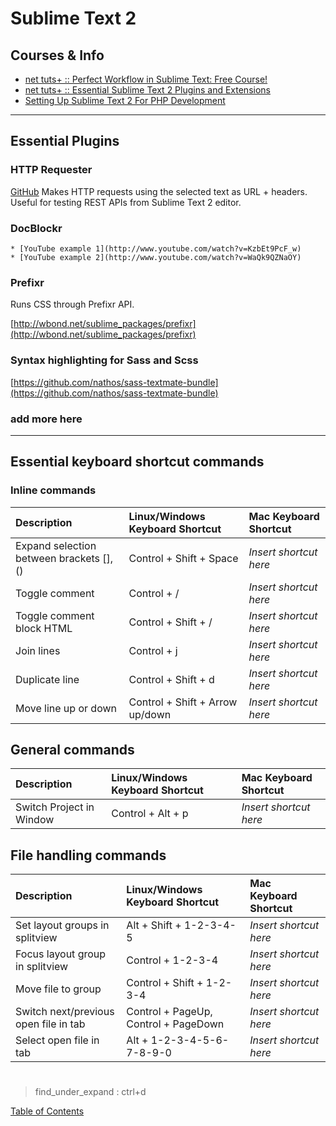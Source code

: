 # Sublime Text 2

## Courses & Info
* [net tuts+ :: Perfect Workflow in Sublime Text: Free Course!](http://net.tutsplus.com/articles/news/perfect-workflow-in-sublime-text-free-course/)
* [net tuts+ :: Essential Sublime Text 2 Plugins and Extensions](http://net.tutsplus.com/tutorials/tools-and-tips/essential-sublime-text-2-plugins-and-extensions/)
* [Setting Up Sublime Text 2 For PHP Development](http://blog.stuartherbert.com/php/2012/02/28/setting-up-sublime-text-2-for-php-development/)

----------------------

## Essential Plugins

### HTTP Requester
[GitHub](https://github.com/braindamageinc/SublimeHttpRequester)
	Makes HTTP requests using the selected text as URL + headers. Useful for testing REST APIs from Sublime Text 2 editor.

### DocBlockr
	* [YouTube example 1](http://www.youtube.com/watch?v=KzbEt9PcF_w)
	* [YouTube example 2](http://www.youtube.com/watch?v=WaQk9QZNaOY)

### Prefixr
Runs CSS through Prefixr API.

[http://wbond.net/sublime_packages/prefixr](http://wbond.net/sublime_packages/prefixr)

### Syntax highlighting for Sass and Scss
[https://github.com/nathos/sass-textmate-bundle](https://github.com/nathos/sass-textmate-bundle)

### add more here
----------------------

## Essential keyboard shortcut commands

### Inline commands

| Description  | Linux/Windows Keyboard Shortcut | Mac Keyboard Shortcut |
| :------------ | :----------- |  :----------- |
| Expand selection between brackets [],() | Control + Shift + Space | *Insert shortcut here* |
| Toggle comment | Control + / | *Insert shortcut here* |
| Toggle comment block HTML| Control + Shift + / | *Insert shortcut here* |
| Join lines | Control + j | *Insert shortcut here* |
| Duplicate line | Control + Shift + d | *Insert shortcut here* |
| Move line up or down | Control + Shift + Arrow up/down | *Insert shortcut here* |

## General commands

| Description  | Linux/Windows Keyboard Shortcut | Mac Keyboard Shortcut |
| :------------ | :----------- |  :----------- |
| Switch Project in Window | Control + Alt + p | *Insert shortcut here* |

## File handling commands

| Description  | Linux/Windows Keyboard Shortcut | Mac Keyboard Shortcut |
| :------------ | :----------- |  :----------- |
| Set layout groups in splitview | Alt + Shift + 1-2-3-4-5 | *Insert shortcut here* |
| Focus layout group in splitview | Control + 1-2-3-4 | *Insert shortcut here* |
| Move file to group | Control + Shift + 1-2-3-4 | *Insert shortcut here* |
| Switch next/previous open file in tab | Control + PageUp, Control + PageDown | *Insert shortcut here* |
| Select open file in tab | Alt + 1-2-3-4-5-6-7-8-9-0 | *Insert shortcut here* |


#

> find_under_expand : ctrl+d

[Table of Contents](TABLE-OF-CONTENTS.md#sublime-text-2)